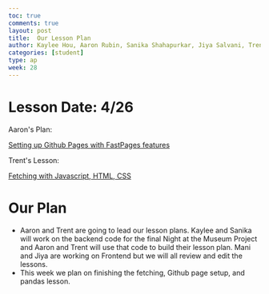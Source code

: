 ```yaml
---
toc: true
comments: true
layout: post
title:  Our Lesson Plan 
author: Kaylee Hou, Aaron Rubin, Sanika Shahapurkar, Jiya Salvani, Trent Cardall, Mani Taleban
categories: [student]
type: ap 
week: 28
---
```


# Lesson Date: 4/26 

Aaron's Plan:

[Setting up Github Pages with FastPages features](https://github.com/aaron-rub/FP/issues/24#issue-1652588531)

Trent's Lesson: 

[Fetching with Javascript, HTML, CSS](https://jiya-sav.github.io/ourshiny/fastpages/jupyter/2023/04/03/fetch.html)

# Our Plan
- Aaron and Trent are going to lead our lesson plans. Kaylee and Sanika will work on the backend code for the final Night at the Museum Project and Aaron and Trent will use that code to build their lesson plan. Mani and Jiya are working on Frontend but we will all review and edit the lessons. 
- This week we plan on finishing the fetching, Github page setup, and pandas lesson. 